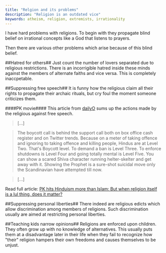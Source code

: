 ```yaml
---
title: "Relgion and its problems"
description: "Religion is an outdated vice"
keywords: atheism, religion, extremists, irrationality
---
```

I have hard problems with religions. To begin with they propagate blind belief on irrational concepts like a God that listens to prayers.

Then there are various other problems which arise because of this blind belief.

##Hatred for others##
Just count the number of lovers separated due to religious restrictions. There is an incorrigible hatred inside these minds against the members of alternate faiths and vice versa. This is completely inaccpetable.

##Suppressing free speech##
It is funny how the religious claim all their rights to propagate their archaic rituals, but cry foul the moment someone criticizes them.

####PK movie####
This article from [dailyO](http://www.dailyo.in/) sums up the actions made by the religious against free speech.
>[...]

> The boycott call is behind the support call both on box office cash register and on Twitter trends. Because on a meter of taking offence and ignoring to taking offence and killing people, Hindus are at Level Two. That's Boycott level. To demand a ban is Level Three. To enforce shutdowns is Level Four and going totally mental is Level Five. You can show a scared Shiva character running helter-skelter and get away with it. Showing the Prophet is a sure-shot suicidal move only the Scandinavian have attempted till now.

>[...]

Read full article: [PK hits Hinduism more than Islam: But when religion itself is a lul thing, does it matter?](http://www.dailyo.in/opinion/pk-hits-hinduism-more-than-islam-but-when-religion-itself-is-a-lul-thing-does-it-matter/story/1/1184.html)

##Suppressing personal liberties##
There indeed are religious edicts which allow discrimination among members of religions. Such discrimination usually are aimed at restricting personal liberties.

##Teaching kids narrow opinions##
Religions are enforced upon children. They often grow up with no knowledge of alternatives. This usually puts them at a disadvantage later in their life when they fail to recognize how "their" religion hampers their own freedoms and causes themselves to be unjust.
